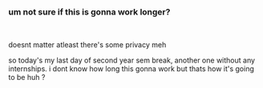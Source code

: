 <h3>um not sure if this is gonna work longer?</h3>
<br> 
<p> doesnt matter atleast there's some privacy meh</p>
<p> so today's my last day of second year sem break, another one without any internships. i dont know how long this gonna work but thats how it's going to be huh ? </p>
